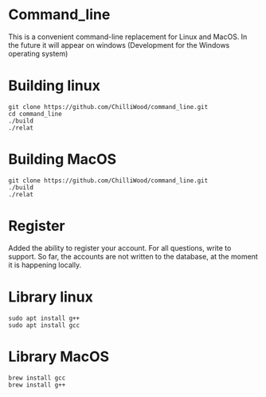 # Command_line
This is a convenient command-line replacement for Linux and MacOS. In the future it will appear on windows (Development for the Windows operating system)

# Building linux

```
git clone https://github.com/ChilliWood/command_line.git
cd command_line
./build
./relat
```

# Building MacOS

```
git clone https://github.com/ChilliWood/command_line.git
./build
./relat
```

# Register
Added the ability to register your account. For all questions, write to support. So far, the accounts are not written to the database, at the moment it is happening locally.


# Library linux

```
sudo apt install g++
sudo apt install gcc
```

# Library MacOS

```
brew install gcc
brew install g++
```
